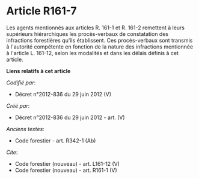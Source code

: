 # Article R161-7

Les agents mentionnés aux articles R. 161-1 et R. 161-2 remettent à leurs supérieurs hiérarchiques les procès-verbaux de
constatation des infractions forestières qu'ils établissent. Ces procès-verbaux sont transmis à l'autorité compétente en
fonction de la nature des infractions mentionnée à l'article L. 161-12, selon les modalités et dans les délais définis à cet
article.

**Liens relatifs à cet article**

_Codifié par_:

  - Décret n°2012-836 du 29 juin 2012 (V)

_Créé par_:

  - Décret n°2012-836 du 29 juin 2012 - art. (V)

_Anciens textes_:

  - Code forestier - art. R342-1 (Ab)

_Cite_:

  - Code forestier (nouveau) - art. L161-12 (V)
  - Code forestier (nouveau) - art. R161-1 (V)
